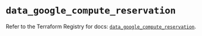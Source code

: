 # `data_google_compute_reservation`

Refer to the Terraform Registry for docs: [`data_google_compute_reservation`](https://registry.terraform.io/providers/hashicorp/google/6.1.0/docs/data-sources/compute_reservation).
